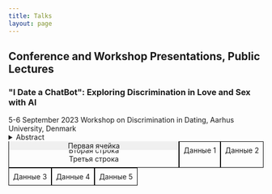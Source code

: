 ```yaml
---
title: Talks
layout: page
---
```


<h2>Conference and Workshop Presentations, Public Lectures</h2>

<h3><b>"I Date a ChatBot": Exploring Discrimination in Love and Sex with AI</b></h3>
5-6 September 2023
Workshop on Discrimination in Dating, Aarhus University, Denmark

<details>
  <summary>Abstract</summary>
  <p>The fast development and expansion of AI chatbots, such as the most discussed one nowadays, ChatGTP, has already affected the romantic and sexual sphere, and their influence will only rise in the future. This paper broadly explores discrimination in romantic and sexual relationships with AI: whether and how romantic and sexual relationships with chatbots, robots, and other artificial partners can diminish or enhance discrimination.
Since using chatbots, AI has shown racist, sexist, and discriminatory behavior, and there is plenty of research on this topic. They have demonstrated that AI is not racist itself; it only reflects human prejudices and stereotypes that it learns from the data (Wolf etc., 2017; Howard, Borenstein, 2018; Kong, 2022). Thus, there is a way to fix it by giving him inclusive and non-discriminatory data that will not further reinforce societal stereotypes and might even help against discrimination. Applying this to romantic and sexual relationships, does it mean that AI can be an ideal partner that never discriminates? In my talk, I will explore this possibility and argue that AI could be such a perfect partner. I will also discuss how it will change the dating culture and the possible increase of discrimination in love and sex by having such an "artificial" opportunity. With my paper, I hope to bring a technological aspect to the discussion of discrimination in dating and encourage further research on human-robot relationships. 
</p>
</details>

<div class="table-container" style="display: flex; flex-direction: column;">
  <div class="table-row" style="display: flex;">
    <div class="table-cell overlap" style="border: 1px solid black; padding: 8px; text-align: center; position: relative; flex: 1;">
      <div class="top" style="position: absolute; top: -1px; left: 0; width: 100%; background-color: #f0f0f0; z-index: 1;">Первая ячейка</div>
      <div>Вторая строка</div>
      <div>Третья строка</div>
    </div>
    <div class="table-cell" style="border: 1px solid black; padding: 8px; text-align: center;">Данные 1</div>
    <div class="table-cell" style="border: 1px solid black; padding: 8px; text-align: center;">Данные 2</div>
  </div>
  <div class="table-row" style="display: flex;">
    <div class="table-cell" style="border: 1px solid black; padding: 8px; text-align: center;">Данные 3</div>
    <div class="table-cell" style="border: 1px solid black; padding: 8px; text-align: center;">Данные 4</div>
    <div class="table-cell" style="border: 1px solid black; padding: 8px; text-align: center;">Данные 5</div>
  </div>
</div>
